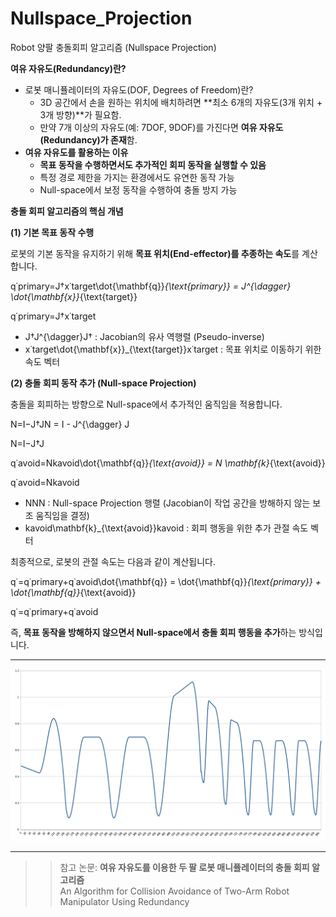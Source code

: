 # Nullspace_Projection
Robot 양팔 충돌회피 알고리즘 (Nullspace Projection)


**여유 자유도(Redundancy)란?**

- 로봇 매니퓰레이터의 자유도(DOF, Degrees of Freedom)란?
    - 3D 공간에서 손을 원하는 위치에 배치하려면 **최소 6개의 자유도(3개 위치 + 3개 방향)**가 필요함.
    - 만약 7개 이상의 자유도(예: 7DOF, 9DOF)를 가진다면 **여유 자유도(Redundancy)가 존재**함.
- **여유 자유도를 활용하는 이유**
    - **목표 동작을 수행하면서도 추가적인 회피 동작을 실행할 수 있음**
    - 특정 경로 제한을 가지는 환경에서도 유연한 동작 가능
    - Null-space에서 보정 동작을 수행하여 충돌 방지 가능

**충돌 회피 알고리즘의 핵심 개념**

**(1) 기본 목표 동작 수행**

로봇의 기본 동작을 유지하기 위해 **목표 위치(End-effector)를 추종하는 속도**를 계산합니다.

q˙primary=J†x˙target\dot{\mathbf{q}}_{\text{primary}} = J^{\dagger} \dot{\mathbf{x}}_{\text{target}}

q˙primary=J†x˙target

- J†J^{\dagger}J† : Jacobian의 유사 역행렬 (Pseudo-inverse)
- x˙target\dot{\mathbf{x}}_{\text{target}}x˙target : 목표 위치로 이동하기 위한 속도 벡터

**(2) 충돌 회피 동작 추가 (Null-space Projection)**

충돌을 회피하는 방향으로 Null-space에서 추가적인 움직임을 적용합니다.

N=I−J†JN = I - J^{\dagger} J

N=I−J†J

q˙avoid=Nkavoid\dot{\mathbf{q}}_{\text{avoid}} = N \mathbf{k}_{\text{avoid}}

q˙avoid=Nkavoid

- NNN : Null-space Projection 행렬 (Jacobian이 작업 공간을 방해하지 않는 보조 움직임을 결정)
- kavoid\mathbf{k}_{\text{avoid}}kavoid : 회피 행동을 위한 추가 관절 속도 벡터

최종적으로, 로봇의 관절 속도는 다음과 같이 계산됩니다.

q˙=q˙primary+q˙avoid\dot{\mathbf{q}} = \dot{\mathbf{q}}_{\text{primary}} + \dot{\mathbf{q}}_{\text{avoid}}

q˙=q˙primary+q˙avoid

즉, **목표 동작을 방해하지 않으면서 Null-space에서 충돌 회피 행동을 추가**하는 방식입니다.

---

<img src="./image/nullspaceProjection.png" alt="nullspaceProjection">

---


>> 참고 논문: **여유 자유도를 이용한 두 팔 로봇 매니퓰레이터의 충돌 회피 알고리즘**<br>
An Algorithm for Collision Avoidance of Two-Arm Robot Manipulator Using Redundancy
